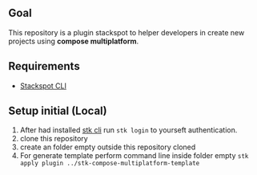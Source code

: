 ## Goal

This repository is a plugin stackspot to helper developers in create new projects using **compose multiplatform**.

## Requirements

- [Stackspot CLI](https://stackspot.com/)

## Setup initial (Local)

1. After had installed [stk cli](https://stackspot.com/) run `stk login` to yourseft authentication.
2. clone this repository
3. create an folder empty outside this repository cloned
4. For generate template perform command line inside folder empty `stk apply plugin ../stk-compose-multiplatform-template`